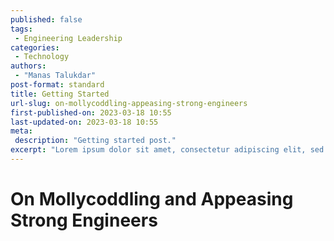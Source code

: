 ```yaml
---
published: false
tags:
 - Engineering Leadership
categories:
 - Technology
authors:
 - "Manas Talukdar"
post-format: standard
title: Getting Started
url-slug: on-mollycoddling-appeasing-strong-engineers
first-published-on: 2023-03-18 10:55
last-updated-on: 2023-03-18 10:55
meta:
 description: "Getting started post."
excerpt: "Lorem ipsum dolor sit amet, consectetur adipiscing elit, sed do eiusmod tempor incididunt"
---
```


# On Mollycoddling and Appeasing Strong Engineers
